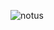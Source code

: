 ![notus](https://github.com/Patroncito/Notus_SwiftUI/assets/72732974/a04ab9e6-9ed8-4097-ba8d-e091a9336336)
